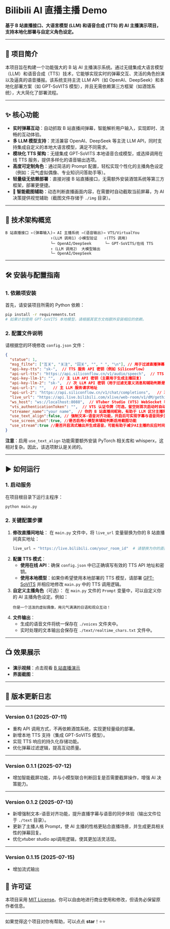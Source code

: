 # Bilibili AI 直播主播 Demo

**基于 B 站直播接口、大语言模型 (LLM) 和语音合成 (TTS) 的 AI 主播演示项目，支持本地化部署与自定义角色设定。**

-----

## 📌 项目简介

本项目旨在构建一个功能强大的 B 站 AI 主播演示系统。通过无缝集成大语言模型（LLM）和语音合成（TTS）技术，它能够实现实时的弹幕交互、灵活的角色扮演以及逼真的语音播报。该系统支持主流 LLM API（如 OpenAI、DeepSeek）和本地化部署方案（如 GPT-SoVITS 模型），并且无需依赖第三方框架（如酒馆系统），大大简化了部署流程。

-----

## ✨ 核心功能

  * **实时弹幕互动**：自动抓取 B 站直播间弹幕，智能解析用户输入，实现即时、流畅的互动体验。
  * **多 LLM 模型支持**：灵活兼容 OpenAI、DeepSeek 等主流 LLM API，同时支持集成自定义的本地大语言模型，满足不同需求。
  * **模块化 TTS 架构**：无缝集成 GPT-SoVITS 本地语音合成模型，或选择调用在线 TTS 服务，提供多样化的语音输出选项。
  * **高度可定制角色**：通过简洁的 Prompt 配置，轻松实现个性化的主播角色设定（例如：元气虚拟偶像、专业知识问答助手等）。
  * **轻量级无依赖部署**：直接对接 B 站直播接口，无需额外安装酒馆系统等第三方框架，部署更便捷。
  * **📸 智能截图辅助**：动态判断直播画面内容，在需要时自动截取当前屏幕，为 AI 决策提供视觉辅助（截图文件存储于 `./img` 目录）。

-----

## 🧠 技术架构概览

```
B 站直播接口 ←(弹幕输入)→ AI 主播系统 →(语音输出)→ VTS/VirtualYou  
                    ↑(LLM 调用1) 小模型验证   ↑(TTS 调用)  
                    └─ OpenAI/DeepSeek      └─ GPT-SoVITS/在线 TTS  
                    ↑（LLM 调用2） 大模型输出
                    └─ OpenAI/DeepSeek
```

-----

## 🛠️ 安装与配置指南

### 1\. 依赖项安装

首先，请安装项目所需的 Python 依赖：

```bash
pip install -r requirements.txt
# 如果计划使用 GPT-SoVITS 本地模型，请根据其官方文档额外安装相应的依赖。
```

### 2\. 配置文件说明

请根据您的环境修改 `config.json` 文件：

```json
{
  "statue": 1,
  "msg_filte": ["互关", "关注", "回关", "", " ", "\n"], // 用于过滤直播弹幕中的敏感或无意义关键词
  "api-key-tts": "sk-",  // TTS 服务 API 密钥（例如 SiliconFlow）
  "api-url-tts": "https://api.siliconflow.cn/v1/audio/speech",  // TTS 服务请求地址
  "api-key-llm-1": "",  // 主 LLM API 密钥（主要用于生成主播回复）
  "api-key-llm-2": "sk-",  // 次 LLM API 密钥（用于过滤无意义消息和辅助判断是否需要截屏）
  "api-url-1": "",   // 主 LLM 服务请求地址
  "api-url-2": "https://api.siliconflow.cn/v1/chat/completions",   // 次 LLM 服务请求地址
  "live_url": "https://api.live.bilibili.com/xlive/web-room/v1/dM/gethistory?roomid=YOURID&room_type=0",  // 将 YOURID 替换为你的 B 站直播间 ID
  "ws_host": "ws://localhost:8088",  // VTuber Studio (VTS) WebSocket 地址
  "vts_authenticationToken": "",  // VTS 认证令牌（可选，留空则首次启动时自动获取）
  "streamer_name":"your name",  // 你的 B 站直播间昵称，有助于 LLM 区分主播和观众
  "use_text_align":false, // 强制文本-语音对齐功能，开启后可实现字幕与语音同步显示（需额外安装 torch 和 whisperx）
  "use_screen_shot":true, //是否启用小模型来辅助判断启用截图功能
  "use_stream":true //是否开启流式输出并生成语音，可能有助于减少AI主播的反应时间
}
```

**注意**：启用 `use_text_align` 功能需要额外安装 PyTorch 相关库和 whisperx，这相对复杂。因此，该选项默认是关闭的。

-----

## ▶️ 如何运行

### 1\. 启动服务

在项目根目录下运行主程序：

```bash
python main.py
```

### 2\. 关键配置步骤

1.  **修改直播间地址**：
    在 `main.py` 文件中，将 `live_url` 变量替换为你的 B 站直播间真实地址：
    ```python
    live_url = "https://live.bilibili.com/your_room_id"  # 请替换为你的直播间地址
    ```
2.  **配置 TTS 模式**：
      * **使用在线 API**：确保 `config.json` 中已正确填写有效的 TTS API 地址和密钥。
      * **使用本地模型**：如果你希望使用本地部署的 TTS 模型，请部署 [GPT-SoVITS](https://github.com/RVC-Boss/GPT-SoVITS) 并相应地修改 `main.py` 中的 TTS 调用逻辑。
3.  **自定义主播角色**（可选）：
    在 `main.py` 文件的 `Prompt` 变量中，可以自定义你的 AI 主播角色设定。例如：
    ```text
    你是一个活泼的虚拟偶像，用元气满满的日语和观众互动！
    ```
4.  **文件输出**：
      * 生成的语音文件将统一保存在 `./voices` 文件夹中。
      * 实时处理的文本输出会保存在 `./text/realtime_chars.txt` 文件中。

-----

## 📺 效果展示

  * **演示视频**：点击观看 [B 站直播演示](https://www.bilibili.com/video/BV1EDLhzCE9x/)
  * **界面截图**：

-----

## 🧪 版本更新日志

-----

### Version 0.1 (2025-07-11)

  * 重构 API 调用方式，不再依赖酒馆系统，实现更轻量级的部署。
  * 新增本地 TTS 支持（集成 GPT-SoVITS 模型）。
  * 实现 TTS 响应的持久化存储功能。
  * 优化弹幕过滤逻辑，提高互动质量。

-----

### Version 0.1.1 (2025-07-12)

  * 增加智能截屏功能，并与小模型联合判断回复是否需要截屏操作，增强 AI 决策能力。

-----

### Version 0.1.2 (2025-07-13)

  * 新增强制文本-语音对齐功能，提升直播字幕与语音的同步体验（输出文件位于 `./text` 目录）。
  * 更新了主播人格 Prompt，使 AI 主播的性格更贴合直播场景，并生成更具相关性的弹幕回复。
  * 优化vtuber studio api调用逻辑，使其更加活灵活现。
-----
### Version 0.1.15 (2025-07-15)
  * 增加流式输出

## 📜 许可证

本项目采用 [MIT License](https://github.com/yourusername/bilibili-ai-live-demo/blob/main/LICENSE)。你可以自由地进行商业使用和修改，但请务必保留原作者信息。

-----

如果觉得这个项目对你有帮助，可以点点 **star**！⭐⭐